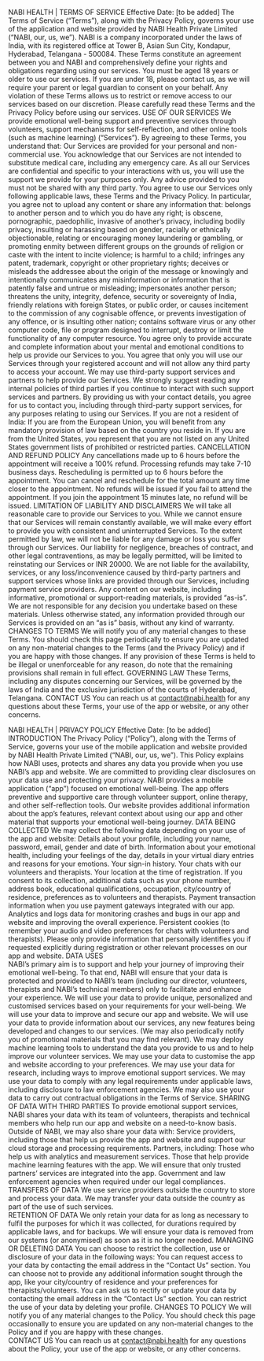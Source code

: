 NABI HEALTH | TERMS OF SERVICE
Effective Date: [to be added]
The Terms of Service (“Terms”), along with the Privacy Policy, governs your use of the application and website provided by NABI Health Private Limited (“NABI, our, us, we”). NABI is a company incorporated under the laws of India, with its registered office at Tower B, Asian Sun City, Kondapur, Hyderabad, Telangana - 500084.
These Terms constitute an agreement between you and NABI and comprehensively define your rights and obligations regarding using our services. You must be aged 18 years or older to use our services. If you are under 18, please contact us, as we will require your parent or legal guardian to consent on your behalf. 
Any violation of these Terms allows us to restrict or remove access to our services based on our discretion. Please carefully read these Terms and the Privacy Policy before using our services. 
USE OF OUR SERVICES 
We provide emotional well-being support and preventive services through volunteers, support mechanisms for self-reflection, and other online tools (such as machine learning) (“Services”). By agreeing to these Terms, you understand that:
Our Services are provided for your personal and non-commercial use. You acknowledge that our Services are not intended to substitute medical care, including any emergency care. 
As all our Services are confidential and specific to your interactions with us, you will use the support we provide for your purposes only. Any advice provided to you must not be shared with any third party. 
You agree to use our Services only following applicable laws, these Terms and the Privacy Policy. In particular, you agree not to upload any content or share any information that:
belongs to another person and to which you do have any right;
is obscene, pornographic, paedophilic, invasive of another’s privacy, including bodily privacy, insulting or harassing based on gender, racially or ethnically objectionable, relating or encouraging money laundering or gambling, or promoting enmity between different groups on the grounds of religion or caste with the intent to incite violence;
is harmful to a child;
infringes any patent, trademark, copyright or other proprietary rights;
deceives or misleads the addressee about the origin of the message or knowingly and intentionally communicates any misinformation or information that is patently false and untrue or misleading;
impersonates another person;
threatens the unity, integrity, defence, security or sovereignty of India, friendly relations with foreign States, or public order, or causes incitement to the commission of any cognisable offence, or prevents investigation of any offence, or is insulting other nation;
contains software virus or any other computer code, file or program designed to interrupt, destroy or limit the functionality of any computer resource. 
You agree only to provide accurate and complete information about your mental and emotional conditions to help us provide our Services to you. 
You agree that only you will use our Services through your registered account and will not allow any third party to access your account. 
We may use third-party support services and partners to help provide our Services. We strongly suggest reading any internal policies of third parties if you continue to interact with such support services and partners. 
By providing us with your contact details, you agree for us to contact you, including through third-party support services, for any purposes relating to using our Services. 
If you are not a resident of India:
If you are from the European Union, you will benefit from any mandatory provision of law based on the country you reside in. 
If you are from the United States, you represent that you are not listed on any United States government lists of prohibited or restricted parties. 
CANCELLATION AND REFUND POLICY
Any cancellations made up to 6 hours before the appointment will receive a 100% refund. Processing refunds may take 7-10 business days. 
Rescheduling is permitted up to 6 hours before the appointment. You can cancel and reschedule for the total amount any time closer to the appointment. 
No refunds will be issued if you fail to attend the appointment. 
If you join the appointment 15 minutes late, no refund will be issued. 
LIMITATION OF LIABILITY AND DISCLAIMERS 
We will take all reasonable care to provide our Services to you. While we cannot ensure that our Services will remain constantly available, we will make every effort to provide you with consistent and uninterrupted Services. 
To the extent permitted by law, we will not be liable for any damage or loss you suffer through our Services. Our liability for negligence, breaches of contract, and other legal contraventions, as may be legally permitted, will be limited to reinstating our Services or INR 20000. 
We are not liable for the availability, services, or any loss/inconvenience caused by third-party partners and support services whose links are provided through our Services, including payment service providers. 
Any content on our website, including informative, promotional or support-reading materials, is provided “as-is”. We are not responsible for any decision you undertake based on these materials. 
Unless otherwise stated, any information provided through our Services is provided on an “as is” basis, without any kind of warranty. 
CHANGES TO TERMS
We will notify you of any material changes to these Terms. You should check this page periodically to ensure you are updated on any non-material changes to the Terms (and the Privacy Policy) and if you are happy with those changes. 
If any provision of these Terms is held to be illegal or unenforceable for any reason, do note that the remaining provisions shall remain in full effect. 
GOVERNING LAW 
These Terms, including any disputes concerning our Services, will be governed by the laws of India and the exclusive jurisdiction of the courts of Hyderabad, Telangana.
CONTACT US
You can reach us at contact@nabi.health for any questions about these Terms, your use of the app or website, or any other concerns. 

NABI HEALTH | PRIVACY POLICY
Effective Date: [to be added]
INTRODUCTION
The Privacy Policy (“Policy”), along with the Terms of Service, governs your use of the mobile application and website provided by NABI Health Private Limited (“NABI, our, us, we”). 
This Policy explains how NABI uses, protects and shares any data you provide when you use NABI’s app and website. We are committed to providing clear disclosures on your data use and protecting your privacy. 
NABI provides a mobile application (“app”) focused on emotional well-being. The app offers preventive and supportive care through volunteer support, online therapy, and other self-reflection tools. Our website provides additional information about the app’s features, relevant context about using our app and other material that supports your emotional well-being journey. 
DATA BEING COLLECTED 
We may collect the following data depending on your use of the app and website:
Details about your profile, including your name, password, email, gender and date of birth. 
Information about your emotional health, including your feelings of the day, details in your virtual diary entries and reasons for your emotions. 
Your sign-in history. 
Your chats with our volunteers and therapists. 
Your location at the time of registration. 
If you consent to its collection, additional data such as your phone number, address book, educational qualifications, occupation, city/country of residence, preferences as to volunteers and therapists. 
Payment transaction information when you use payment gateways integrated with our app. 
Analytics and logs data for monitoring crashes and bugs in our app and website and improving the overall experience. 
Persistent cookies (to remember your audio and video preferences for chats with volunteers and therapists). 
Please only provide information that personally identifies you if requested explicitly during registration or other relevant processes on our app and website. 
DATA USES  
NABI’s primary aim is to support and help your journey of improving their emotional well-being. To that end, NABI will ensure that your data is protected and provided to NABI’s team (including our director, volunteers, therapists and NABI’s technical members) only to facilitate and enhance your experience. 
We will use your data to provide unique, personalized and customised services based on your requirements for your well-being. 
We will use your data to improve and secure our app and website. 
We will use your data to provide information about our services, any new features being developed and changes to our services. (We may also periodically notify you of promotional materials that you may find relevant). 
We may deploy machine learning tools to understand the data you provide to us and to help improve our volunteer services. 
We may use your data to customise the app and website according to your preferences.
We may use your data for research, including ways to improve emotional support services. 
We may use your data to comply with any legal requirements under applicable laws, including disclosure to law enforcement agencies. 
We may also use your data to carry out contractual obligations in the Terms of Service. 
SHARING OF DATA WITH THIRD PARTIES
To provide emotional support services, NABI shares your data with its team of volunteers, therapists and technical members who help run our app and website on a need-to-know basis. Outside of NABI, we may also share your data with: 
Service providers, including those that help us provide the app and website and support our cloud storage and processing requirements.
Partners, including:
Those who help us with analytics and measurement services.
Those that help provide machine learning features with the app. 
We will ensure that only trusted partners’ services are integrated into the app. 
Government and law enforcement agencies when required under our legal compliances. 
TRANSFERS OF DATA
We use service providers outside the country to store and process your data. We may transfer your data outside the country as part of the use of such services.  
RETENTION OF DATA 
We only retain your data for as long as necessary to fulfil the purposes for which it was collected, for durations required by applicable laws, and for backups. We will ensure your data is removed from our systems (or anonymised) as soon as it is no longer needed. 
MANAGING OR DELETING DATA
You can choose to restrict the collection, use or disclosure of your data in the following ways: 
You can request access to your data by contacting the email address in the “Contact Us” section. 
You can choose not to provide any additional information sought through the app, like your city/country of residence and your preferences for therapists/volunteers.
You can ask us to rectify or update your data by contacting the email address in the “Contact Us” section. 
You can restrict the use of your data by deleting your profile. 
CHANGES TO POLICY
We will notify you of any material changes to the Policy. You should check this page occasionally to ensure you are updated on any non-material changes to the Policy and if you are happy with these changes.  
CONTACT US 
You can reach us at contact@nabi.health for any questions about the Policy, your use of the app or website, or any other concerns. 
